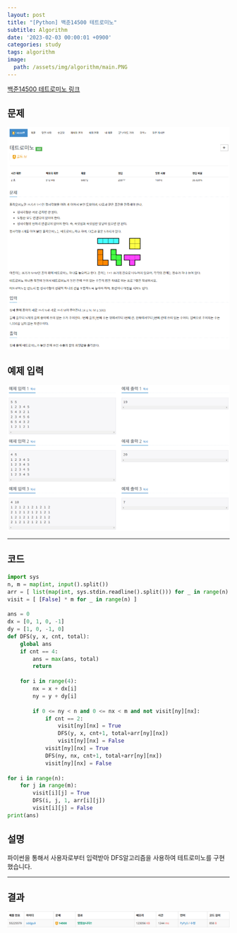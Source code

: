 ```yaml
---
layout: post
title: "[Python] 백준14500 테트로미노"
subtitle: Algorithm
date: '2023-02-03 00:00:01 +0900'
categories: study
tags: algorithm
image:
  path: /assets/img/algorithm/main.PNG
---
```


[백준14500 테트로미노 링크](https://www.acmicpc.net/problem/14500)

<!--more-->

## 문제
![문제](/assets/img/algorithm/230203/문제-테트로미노.PNG)

## 예제 입력
![예제](/assets/img/algorithm/230203/예제-테트로미노.PNG)

---

## 코드
```Python
import sys
n, m = map(int, input().split())
arr = [ list(map(int, sys.stdin.readline().split())) for _ in range(n) ]
visit = [ [False] * m for _ in range(n) ]

ans = 0
dx = [0, 1, 0, -1]
dy = [1, 0, -1, 0] 
def DFS(y, x, cnt, total):
    global ans
    if cnt == 4:
        ans = max(ans, total)
        return
    
    for i in range(4):
        nx = x + dx[i]
        ny = y + dy[i]

        if 0 <= ny < n and 0 <= nx < m and not visit[ny][nx]:
            if cnt == 2:
                visit[ny][nx] = True
                DFS(y, x, cnt+1, total+arr[ny][nx])
                visit[ny][nx] = False
            visit[ny][nx] = True
            DFS(ny, nx, cnt+1, total+arr[ny][nx])
            visit[ny][nx] = False

for i in range(n):
    for j in range(m):
        visit[i][j] = True
        DFS(i, j, 1, arr[i][j])
        visit[i][j] = False
print(ans)
```
## 설명
파이썬을 통해서 사용자로부터 입력받아 DFS알고리즘을 사용하여 테트로미노를 구현했습니다. <br>

---

## 결과
![결과](/assets/img/algorithm/230203/결과-테트로미노.PNG)